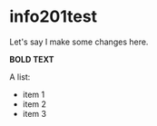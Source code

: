 # info201test

Let's say I make some changes here.

**BOLD TEXT**

A list:
- item 1
- item 2
- item 3

